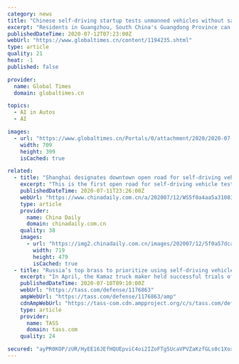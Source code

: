 ```yaml
---
category: news
title: "Chinese self-driving startup tests unmanned vehicles without safety officers"
excerpt: "Residents in Guangzhou, South China's Guangdong Province can take self-driving cars from June 23. The service was jointly launched by AutoNavi and self-driving ride company WeRide. Photo: WeRide Chinese autonomous driving startup WeRide obtained a license on Sunday to test its self-driving car in a designated area of South China's Guangzhou province without a safety officer,"
publishedDateTime: 2020-07-12T07:23:00Z
webUrl: "https://www.globaltimes.cn/content/1194235.shtml"
type: article
quality: 21
heat: -1
published: false

provider:
  name: Global Times
  domain: globaltimes.cn

topics:
  - AI in Autos
  - AI

images:
  - url: "https://www.globaltimes.cn/Portals/0/attachment/2020/2020-07-12/849ef286-edfa-4c4c-96a3-f2fdff2932a2.jpg"
    width: 709
    height: 399
    isCached: true

related:
  - title: "Shanghai designates downtown open road for self-driving vehicles testing"
    excerpt: "This is the first open road for self-driving vehicle testing in downtown area of a megacity in China. Shanghai had previously designated several open test roads in Jiading, Lingang and Fengxian areas in the suburbs."
    publishedDateTime: 2020-07-11T23:26:00Z
    webUrl: "https://www.chinadaily.com.cn/a/202007/12/WS5f0a4aa5a310834817258c9e.html"
    type: article
    provider:
      name: China Daily
      domain: chinadaily.com.cn
    quality: 38
    images:
      - url: "https://img2.chinadaily.com.cn/images/202007/12/5f0a57dca3108348fcdca635.jpeg"
        width: 719
        height: 479
        isCached: true
  - title: "Russia’s top brass to prioritize using self-driving vehicles in Arctic"
    excerpt: "In April, the Kamaz truck maker held successful trials of self-driving trucks in the Polar region, according to the head of the Khrulyov Military Logistics Academy"
    publishedDateTime: 2020-07-10T09:10:00Z
    webUrl: "https://tass.com/defense/1176863"
    ampWebUrl: "https://tass.com/defense/1176863/amp"
    cdnAmpWebUrl: "https://tass-com.cdn.ampproject.org/c/s/tass.com/defense/1176863/amp"
    type: article
    provider:
      name: TASS
      domain: tass.com
    quality: 24

secured: "ayPR0KOP/zUR/HyEE16JEfHQUEpviC4oi2IZoFTg5UcaVPVZaKzfGLs0c1XoxN/fKQYn/Zi061xCf6fYbB6JOSWTuv11JAj1VrisFwlJ8bmdJCMJhr0rDftqo8RCGD7dAFlfrMD6QobJ//laRsL9fnbR3PxwuMBd2lh5drxxI2yzlHeab6wU9kiCVwqMFcA20OQmSViETzI7UTdS1PwZe/M6CWa+JxaAIMWrH6GCKdkAvMfx7bNAnH9QZDl6+MW6Sg1pkNDHINzJBkHjxtNb6sFD4HhekgWyCrxsmq09B70ogs7j2QYQqdKwMmTlwVqtXQ+YSmhJsW81JmtiOEbp9A==;CVPdNyTPom5qfgkbT5ccpw=="
---
```


